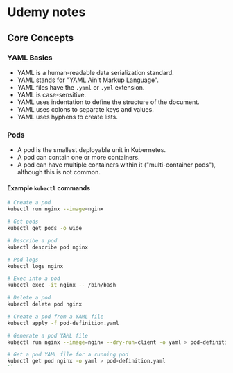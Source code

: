 # Udemy notes

## Core Concepts

### YAML Basics

- YAML is a human-readable data serialization standard.
- YAML stands for "YAML Ain't Markup Language".
- YAML files have the `.yaml` or `.yml` extension.
- YAML is case-sensitive.
- YAML uses indentation to define the structure of the document.
- YAML uses colons to separate keys and values.
- YAML uses hyphens to create lists.

### Pods

- A pod is the smallest deployable unit in Kubernetes.
- A pod can contain one or more containers.
- A pod can have multiple containers within it ("multi-container pods"), although this is not common.

#### Example `kubectl` commands

```bash
# Create a pod
kubectl run nginx --image=nginx

# Get pods
kubectl get pods -o wide

# Describe a pod
kubectl describe pod nginx

# Pod logs
kubectl logs nginx

# Exec into a pod
kubectl exec -it nginx -- /bin/bash

# Delete a pod
kubectl delete pod nginx

# Create a pod from a YAML file
kubectl apply -f pod-definition.yaml

# Generate a pod YAML file
kubectl run nginx --image=nginx --dry-run=client -o yaml > pod-definition.yaml

# Get a pod YAML file for a running pod
kubectl get pod nginx -o yaml > pod-definition.yaml
``
